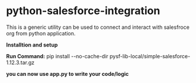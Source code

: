 # python-salesforce-integration
This is a generic utility can be used to connect and interact with salesfroce org from python application.

**Installtion and setup**

**Run Command:** pip install --no-cache-dir pysf-lib-local/simple-salesforce-1.12.3.tar.gz

**you can now use app.py to write your code/logic** 
